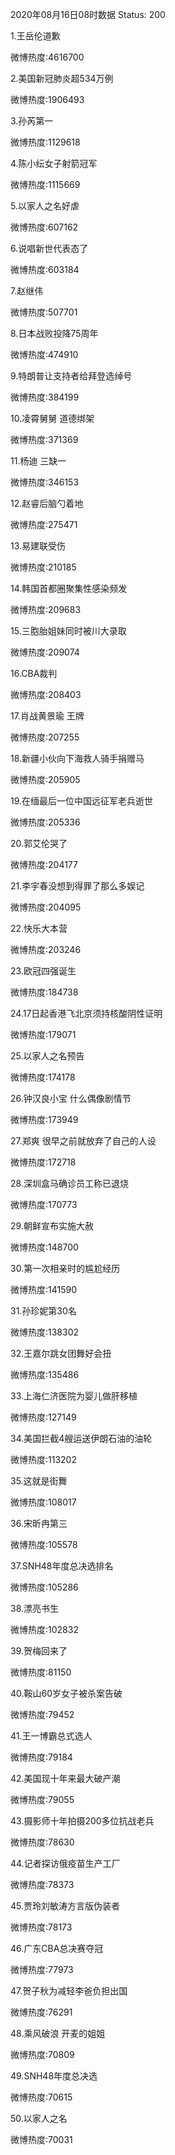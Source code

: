 2020年08月16日08时数据
Status: 200

1.王岳伦道歉

微博热度:4616700

2.美国新冠肺炎超534万例

微博热度:1906493

3.孙芮第一

微博热度:1129618

4.陈小纭女子射箭冠军

微博热度:1115669

5.以家人之名好虐

微博热度:607162

6.说唱新世代表态了

微博热度:603184

7.赵继伟

微博热度:507701

8.日本战败投降75周年

微博热度:474910

9.特朗普让支持者给拜登选绰号

微博热度:384199

10.凌霄舅舅 道德绑架

微博热度:371369

11.杨迪 三缺一

微博热度:346153

12.赵睿后脑勺着地

微博热度:275471

13.易建联受伤

微博热度:210185

14.韩国首都圈聚集性感染频发

微博热度:209683

15.三胞胎姐妹同时被川大录取

微博热度:209074

16.CBA裁判

微博热度:208403

17.肖战黄景瑜 王牌

微博热度:207255

18.新疆小伙向下海救人骑手捐赠马

微博热度:205905

19.在缅最后一位中国远征军老兵逝世

微博热度:205336

20.郭艾伦哭了

微博热度:204177

21.李宇春没想到得罪了那么多娱记

微博热度:204095

22.快乐大本营

微博热度:203246

23.欧冠四强诞生

微博热度:184738

24.17日起香港飞北京须持核酸阴性证明

微博热度:179071

25.以家人之名预告

微博热度:174178

26.钟汉良小宝 什么偶像剧情节

微博热度:173949

27.郑爽 很早之前就放弃了自己的人设

微博热度:172718

28.深圳盒马确诊员工称已退烧

微博热度:170773

29.朝鲜宣布实施大赦

微博热度:148700

30.第一次相亲时的尴尬经历

微博热度:141590

31.孙珍妮第30名

微博热度:138302

32.王嘉尔跳女团舞好会扭

微博热度:135486

33.上海仁济医院为婴儿做肝移植

微博热度:127149

34.美国拦截4艘运送伊朗石油的油轮

微博热度:113202

35.这就是街舞

微博热度:108017

36.宋昕冉第三

微博热度:105578

37.SNH48年度总决选排名

微博热度:105286

38.漂亮书生

微博热度:102832

39.贺梅回来了

微博热度:81150

40.鞍山60岁女子被杀案告破

微博热度:79452

41.王一博霸总式选人

微博热度:79184

42.美国现十年来最大破产潮

微博热度:79055

43.摄影师十年拍摄200多位抗战老兵

微博热度:78630

44.记者探访俄疫苗生产工厂

微博热度:78373

45.贾玲刘敏涛方言版伪装者

微博热度:78173

46.广东CBA总决赛夺冠

微博热度:77973

47.贺子秋为减轻李爸负担出国

微博热度:76291

48.乘风破浪 开麦的姐姐

微博热度:70809

49.SNH48年度总决选

微博热度:70615

50.以家人之名

微博热度:70031

